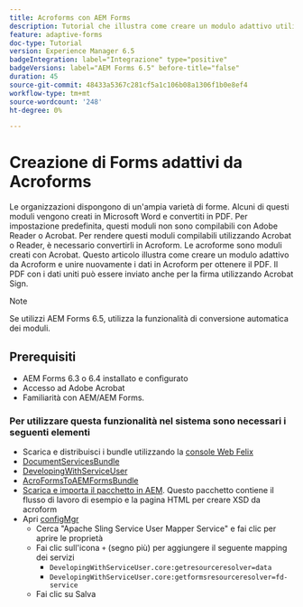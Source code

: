 ```yaml
---
title: Acroforms con AEM Forms
description: Tutorial che illustra come creare un modulo adattivo utilizzando Acroform e unire i dati per ottenere un PDF. Il PDF con i dati uniti può quindi essere inviato per la firma utilizzando Acrobat Sign.
feature: adaptive-forms
doc-type: Tutorial
version: Experience Manager 6.5
badgeIntegration: label="Integrazione" type="positive"
badgeVersions: label="AEM Forms 6.5" before-title="false"
duration: 45
source-git-commit: 48433a5367c281cf5a1c106b08a1306f1b0e8ef4
workflow-type: tm+mt
source-wordcount: '248'
ht-degree: 0%

---
```



# Creazione di Forms adattivi da Acroforms

Le organizzazioni dispongono di un&#39;ampia varietà di forme. Alcuni di questi moduli vengono creati in Microsoft Word e convertiti in PDF. Per impostazione predefinita, questi moduli non sono compilabili con Adobe Reader o Acrobat. Per rendere questi moduli compilabili utilizzando Acrobat o Reader, è necessario convertirli in Acroform. Le acroforme sono moduli creati con Acrobat. Questo articolo illustra come creare un modulo adattivo da Acroform e unire nuovamente i dati in Acroform per ottenere il PDF. Il PDF con i dati uniti può essere inviato anche per la firma utilizzando Acrobat Sign.

>[!NOTE]
>
>Se utilizzi AEM Forms 6.5, utilizza la funzionalità di conversione automatica dei moduli.

## Prerequisiti

* AEM Forms 6.3 o 6.4 installato e configurato
* Accesso ad Adobe Acrobat
* Familiarità con AEM/AEM Forms.

### Per utilizzare questa funzionalità nel sistema sono necessari i seguenti elementi

* Scarica e distribuisci i bundle utilizzando la [console Web Felix](http://localhost:4502/system/console/bundles)
* [DocumentServicesBundle](/help/forms/assets/common-osgi-bundles/AEMFormsDocumentServices.core-1.0-SNAPSHOT.jar)
* [DevelopingWithServiceUser](/help/forms/assets/common-osgi-bundles/DevelopingWithServiceUser.jar)
* [AcroFormsToAEMFormsBundle](https://forms.enablementadobe.com/content/DemoServerBundles/AcroFormToAEMForm.core-1.0-SNAPSHOT.jar)
* [Scarica e importa il pacchetto in AEM](assets/acro-form-aem-form.zip). Questo pacchetto contiene il flusso di lavoro di esempio e la pagina HTML per creare XSD da acroform
* Apri [configMgr](http://localhost:4502/system/console/configMgr)
   * Cerca &quot;Apache Sling Service User Mapper Service&quot; e fai clic per aprire le proprietà
   * Fai clic sull&#39;icona `+` (segno più) per aggiungere il seguente mapping dei servizi
      * `DevelopingWithServiceUser.core:getresourceresolver=data`
      * `DevelopingWithServiceUser.core:getformsresourceresolver=fd-service`
   * Fai clic su Salva
